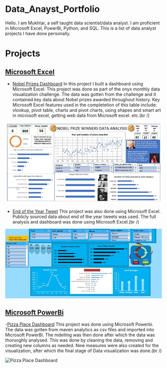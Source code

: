 # Data_Anayst_Portfolio
Hello. I am Mukhtar, a self taught data scientist/data analyst. I am proficient in Microsoft Excel, PowerBi, Python, and SQL.
This is a list of data analyst projects I have done personally.
# Projects
## [Microsoft Excel](https://github.com/mobolajiolowo/Data_Anayst_Portfolio/tree/main/Excel)
- [Nobel Prizes Dashboard](https://github.com/mobolajiolowo/Data_Anayst_Portfolio/tree/main/Excel/Nobel_prizes)
In this project I built a dashboard using Microsoft Excel. This project was done as part of the onyx monthly data visualization challenge. The data was gotten from the challenge and it contained key data about Nobel prizes awarded throughout history. Key Microsoft Excel features used in the completetion of this table include: vlookup, pivot table, charts and pivot charts, using shapes and smart art in microsoft excel, getting web data from Microsoft excel. etc.(br /)

![Nobel Prize Dashboard](Excel/Nobel_prizes/nobel_prizes_dashboard.jpg)

- [End of the Year Tweet](https://github.com/mobolajiolowo/Data_Anayst_Portfolio/tree/main/Excel/end_of_the_year_tweets)
This project was also done using Microsoft Excel. Publicly sourced data about end of the year tweets was used. The full analysis and dashboard was done using Microsoft Excel.(br /)

![End Of The Year Dashboard](Excel/end_of_the_year_tweets/end_of_the_year_tweets.jpg)

## [Microsoft PowerBi](https://github.com/mobolajiolowo/Data_Anayst_Portfolio/tree/main/PowerBi)
-[Pizza Place Dashboard](https://github.com/mobolajiolowo/Data_Anayst_Portfolio/tree/main/PowerBi/Pizza_Place_Sales)
This project was done using Microsoft Powerbi. The data was gotten from maven analytics as csv files and imported into Microsoft PowerBi. The mdelling was then done after which the data was thoruoghly analysed. This was done by cleaning the data, removing and creating new columns as needed. New measures were also created for the visualization, after which the final stage of Data visualization was done.(br /)

![Pizza Place Dashboard](Data_Anayst_Portfolio/PowerBi/Pizza_Place_Sales/pizza_dashbord.png)

